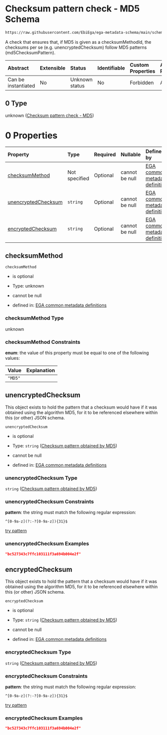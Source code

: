 # Checksum pattern check - MD5 Schema

```txt
https://raw.githubusercontent.com/EbiEga/ega-metadata-schema/main/schemas/EGA.common-definitions.json#/$defs/checksumPatternCheck/anyOf/0
```

A check that ensures that, if MD5 is given as a checksumMethodId, the checksums per se (e.g. unencryptedChecksum) follow MD5 patterns (md5ChecksumPattern).

| Abstract            | Extensible | Status         | Identifiable | Custom Properties | Additional Properties | Access Restrictions | Defined In                                                                                           |
| :------------------ | :--------- | :------------- | :----------- | :---------------- | :-------------------- | :------------------ | :--------------------------------------------------------------------------------------------------- |
| Can be instantiated | No         | Unknown status | No           | Forbidden         | Allowed               | none                | [EGA.common-definitions.json\*](../../../schemas/EGA.common-definitions.json "open original schema") |

## 0 Type

unknown ([Checksum pattern check - MD5](ega-4-defs-check-checksum-checks-based-on-its-method-anyof-checksum-pattern-check---md5.md))

# 0 Properties

| Property                                    | Type          | Required | Nullable       | Defined by                                                                                                                                                                                                                                                                                                                                           |
| :------------------------------------------ | :------------ | :------- | :------------- | :--------------------------------------------------------------------------------------------------------------------------------------------------------------------------------------------------------------------------------------------------------------------------------------------------------------------------------------------------- |
| [checksumMethod](#checksummethod)           | Not specified | Optional | cannot be null | [EGA common metadata definitions](ega-4-defs-check-checksum-checks-based-on-its-method-anyof-checksum-pattern-check---md5-properties-checksummethod.md "https://raw.githubusercontent.com/EbiEga/ega-metadata-schema/main/schemas/EGA.common-definitions.json#/$defs/checksumPatternCheck/anyOf/0/properties/checksumMethod")                        |
| [unencryptedChecksum](#unencryptedchecksum) | `string`      | Optional | cannot be null | [EGA common metadata definitions](ega-4-defs-check-checksum-checks-based-on-its-method-anyof-checksum-pattern-check---md5-properties-checksum-pattern-obtained-by-md5.md "https://raw.githubusercontent.com/EbiEga/ega-metadata-schema/main/schemas/EGA.common-definitions.json#/$defs/checksumPatternCheck/anyOf/0/properties/unencryptedChecksum") |
| [encryptedChecksum](#encryptedchecksum)     | `string`      | Optional | cannot be null | [EGA common metadata definitions](ega-4-defs-check-checksum-checks-based-on-its-method-anyof-checksum-pattern-check---md5-properties-checksum-pattern-obtained-by-md5-1.md "https://raw.githubusercontent.com/EbiEga/ega-metadata-schema/main/schemas/EGA.common-definitions.json#/$defs/checksumPatternCheck/anyOf/0/properties/encryptedChecksum") |

## checksumMethod



`checksumMethod`

* is optional

* Type: unknown

* cannot be null

* defined in: [EGA common metadata definitions](ega-4-defs-check-checksum-checks-based-on-its-method-anyof-checksum-pattern-check---md5-properties-checksummethod.md "https://raw.githubusercontent.com/EbiEga/ega-metadata-schema/main/schemas/EGA.common-definitions.json#/$defs/checksumPatternCheck/anyOf/0/properties/checksumMethod")

### checksumMethod Type

unknown

### checksumMethod Constraints

**enum**: the value of this property must be equal to one of the following values:

| Value   | Explanation |
| :------ | :---------- |
| `"MD5"` |             |

## unencryptedChecksum

This object exists to hold the pattern that a checksum would have if it was obtained using the algorithm MD5, for it to be referenced elsewhere within this (or other) JSON schema.

`unencryptedChecksum`

* is optional

* Type: `string` ([Checksum pattern obtained by MD5](ega-4-defs-check-checksum-checks-based-on-its-method-anyof-checksum-pattern-check---md5-properties-checksum-pattern-obtained-by-md5.md))

* cannot be null

* defined in: [EGA common metadata definitions](ega-4-defs-check-checksum-checks-based-on-its-method-anyof-checksum-pattern-check---md5-properties-checksum-pattern-obtained-by-md5.md "https://raw.githubusercontent.com/EbiEga/ega-metadata-schema/main/schemas/EGA.common-definitions.json#/$defs/checksumPatternCheck/anyOf/0/properties/unencryptedChecksum")

### unencryptedChecksum Type

`string` ([Checksum pattern obtained by MD5](ega-4-defs-check-checksum-checks-based-on-its-method-anyof-checksum-pattern-check---md5-properties-checksum-pattern-obtained-by-md5.md))

### unencryptedChecksum Constraints

**pattern**: the string must match the following regular expression:&#x20;

```regexp
^[0-9a-z](?:-?[0-9a-z]){31}$
```

[try pattern](https://regexr.com/?expression=%5E%5B0-9a-z%5D\(%3F%3A-%3F%5B0-9a-z%5D\)%7B31%7D%24 "try regular expression with regexr.com")

### unencryptedChecksum Examples

```json
"bc527343c7ffc103111f3a694b004e2f"
```

## encryptedChecksum

This object exists to hold the pattern that a checksum would have if it was obtained using the algorithm MD5, for it to be referenced elsewhere within this (or other) JSON schema.

`encryptedChecksum`

* is optional

* Type: `string` ([Checksum pattern obtained by MD5](ega-4-defs-check-checksum-checks-based-on-its-method-anyof-checksum-pattern-check---md5-properties-checksum-pattern-obtained-by-md5-1.md))

* cannot be null

* defined in: [EGA common metadata definitions](ega-4-defs-check-checksum-checks-based-on-its-method-anyof-checksum-pattern-check---md5-properties-checksum-pattern-obtained-by-md5-1.md "https://raw.githubusercontent.com/EbiEga/ega-metadata-schema/main/schemas/EGA.common-definitions.json#/$defs/checksumPatternCheck/anyOf/0/properties/encryptedChecksum")

### encryptedChecksum Type

`string` ([Checksum pattern obtained by MD5](ega-4-defs-check-checksum-checks-based-on-its-method-anyof-checksum-pattern-check---md5-properties-checksum-pattern-obtained-by-md5-1.md))

### encryptedChecksum Constraints

**pattern**: the string must match the following regular expression:&#x20;

```regexp
^[0-9a-z](?:-?[0-9a-z]){31}$
```

[try pattern](https://regexr.com/?expression=%5E%5B0-9a-z%5D\(%3F%3A-%3F%5B0-9a-z%5D\)%7B31%7D%24 "try regular expression with regexr.com")

### encryptedChecksum Examples

```json
"bc527343c7ffc103111f3a694b004e2f"
```

